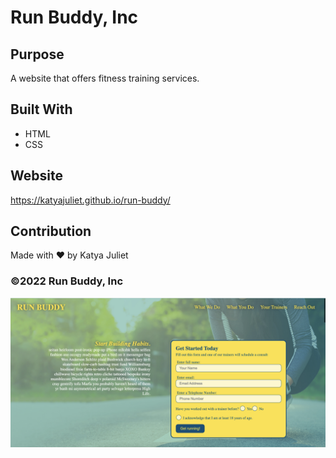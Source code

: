 # Run Buddy, Inc

## Purpose
A website that offers fitness training services. 

## Built With
* HTML
* CSS

## Website
https://katyajuliet.github.io/run-buddy/

## Contribution
Made with ❤️ by Katya Juliet

### ©️2022 Run Buddy, Inc 

<img src="./assets/images/run-b-screenshot.png" alt="run-butty screenshot">
